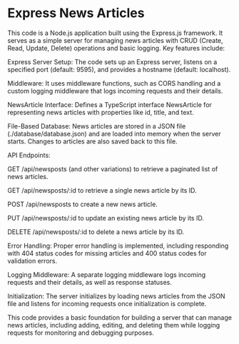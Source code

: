 # Express News Articles

This code is a Node.js application built using the Express.js framework. It serves as a simple server for managing news articles with CRUD (Create, Read, Update, Delete) operations and basic logging. Key features include: <br/>

Express Server Setup: The code sets up an Express server, listens on a specified port (default: 9595), and provides a hostname (default: localhost). <br/>


Middleware: It uses middleware functions, such as CORS handling and a custom logging middleware that logs incoming requests and their details. <br/>


NewsArticle Interface: Defines a TypeScript interface NewsArticle for representing news articles with properties like id, title, and text. <br/>


File-Based Database: News articles are stored in a JSON file (./database/database.json) and are loaded into memory when the server starts. Changes to articles are also saved back to this file. <br/>


API Endpoints: <br/>


GET /api/newsposts (and other variations) to retrieve a paginated list of news articles. <br/>

GET /api/newsposts/:id to retrieve a single news article by its ID. <br/>

POST /api/newsposts to create a new news article. <br/>

PUT /api/newsposts/:id to update an existing news article by its ID. <br/>

DELETE /api/newsposts/:id to delete a news article by its ID. <br/>

Error Handling: Proper error handling is implemented, including responding with 404 status codes for missing articles and 400 status codes for validation errors. <br/>


Logging Middleware: A separate logging middleware logs incoming requests and their details, as well as response statuses. <br/>


Initialization: The server initializes by loading news articles from the JSON file and listens for incoming requests once initialization is complete. <br/>


This code provides a basic foundation for building a server that can manage news articles, including adding, editing, and deleting them while logging requests for monitoring and debugging purposes. <br/>
